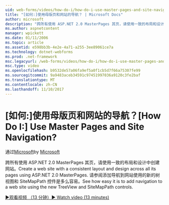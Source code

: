 ```yaml
---
uid: web-forms/videos/how-do-i/how-do-i-use-master-pages-and-site-navigation
title: "[如何:]使用母版页和网站的导航？ | Microsoft Docs"
author: microsoft
description: "跨所有使用 ASP.NET 2.0 MasterPages 其页，请使用一致的布局和设计中创建网站。 请参阅向网站添加导航是多么容易..."
ms.author: aspnetcontent
manager: wpickett
ms.date: 01/11/2006
ms.topic: article
ms.assetid: e598bb3b-4e2e-4a71-a255-3ee89061ce7a
ms.technology: dotnet-webforms
ms.prod: .net-framework
msc.legacyurl: /web-forms/videos/how-do-i/how-do-i-use-master-pages-and-site-navigation
msc.type: video
ms.openlocfilehash: b9532de57a06fa9ef5a0f1cb5d7f66a75307fe99
ms.sourcegitcommit: 9a9483aceb34591c97451997036a9120c3fe2baf
ms.translationtype: MT
ms.contentlocale: zh-CN
ms.lasthandoff: 11/10/2017
---
```

<a name="how-do-i-use-master-pages-and-site-navigation"></a><span data-ttu-id="14526-105">[如何:]使用母版页和网站的导航？</span><span class="sxs-lookup"><span data-stu-id="14526-105">[How Do I:] Use Master Pages and Site Navigation?</span></span>
====================
<span data-ttu-id="14526-106">通过[Microsoft](https://github.com/microsoft)</span><span class="sxs-lookup"><span data-stu-id="14526-106">by [Microsoft](https://github.com/microsoft)</span></span>

<span data-ttu-id="14526-107">跨所有使用 ASP.NET 2.0 MasterPages 其页，请使用一致的布局和设计中创建网站。</span><span class="sxs-lookup"><span data-stu-id="14526-107">Create a web site with a consistent layout and design across all its pages using ASP.NET 2.0 MasterPages.</span></span> <span data-ttu-id="14526-108">请参阅添加导航到网站使用的新的树视图和 SiteMapPath 控件是多么容易。</span><span class="sxs-lookup"><span data-stu-id="14526-108">See how easy it is to add navigation to a web site using the new TreeView and SiteMapPath controls.</span></span>

[<span data-ttu-id="14526-109">&#9654;观看视频 （13 分钟）</span><span class="sxs-lookup"><span data-stu-id="14526-109">&#9654; Watch video (13 minutes)</span></span>](https://channel9.msdn.com/Blogs/ASP-NET-Site-Videos/how-do-i-use-master-pages-and-site-navigation)
